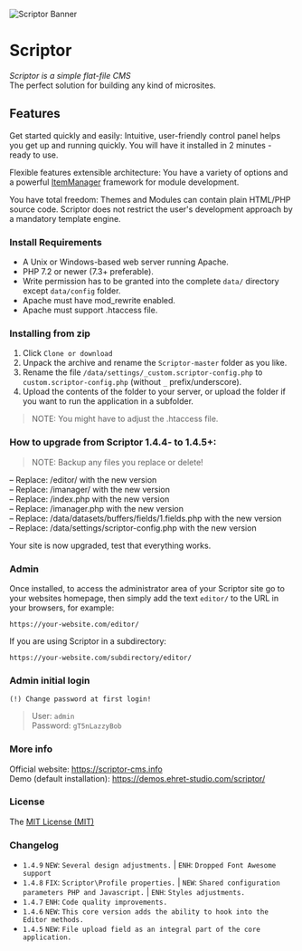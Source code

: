 ![Scriptor Banner](https://scriptor-cms.info/data/uploads/scriptor-banner.png?v=1)

# Scriptor

_Scriptor is a simple flat-file CMS_   
The perfect solution for building any kind of microsites.

## Features   
Get started quickly and easily: Intuitive, user-friendly control panel helps you get up and running quickly. 
You will have it installed in 2 minutes - ready to use.   

Flexible features extensible architecture: You have a variety of options and a powerful [ItemManager](https://github.com/bigin/ItemManager-3) 
framework for module development.

You have total freedom: Themes and Modules can contain plain HTML/PHP source code. Scriptor does not restrict the user's development approach 
by a mandatory template engine.


### Install Requirements
- A Unix or Windows-based web server running Apache.   
- PHP 7.2 or newer (7.3+ preferable).   
- Write permission has to be granted into the complete `data/` directory except `data/config` folder.   
- Apache must have mod_rewrite enabled.   
- Apache must support .htaccess file.   
    
### Installing from zip
1. Click `Clone or download`
2. Unpack the archive and rename the `Scriptor-master` folder as you like.
3. Rename the file `/data/settings/_custom.scriptor-config.php` to `custom.scriptor-config.php` (without `_` prefix/underscore).
4. Upload the contents of the folder to your server, or upload the folder if you want to run the application in a subfolder.
    
> NOTE: You might have to adjust the .htaccess file.    

### How to upgrade from Scriptor 1.4.4- to 1.4.5+:
>NOTE: Backup any files you replace or delete!

  – Replace: /editor/ with the new version   
  – Replace: /imanager/ with the new version   
  – Replace: /index.php with the new version   
  – Replace: /imanager.php with the new version   
  – Replace: /data/datasets/buffers/fields/1.fields.php with the new version   
  – Replace: /data/settings/scriptor-config.php with the new version   

  Your site is now upgraded, test that everything works.

### Admin
Once installed, to access the administrator area of your Scriptor site go to your websites homepage, then simply add the text `editor/` to the URL in your browsers, for example: 
```
https://your-website.com/editor/
```

If you are using Scriptor in a subdirectory: 
```
https://your-website.com/subdirectory/editor/
```

### Admin initial login  
`(!) Change password at first login!`  
> User: `admin`   
> Password: `gT5nLazzyBob`


### More info
Official website: https://scriptor-cms.info   
Demo (default installation): https://demos.ehret-studio.com/scriptor/
  

### License
The [MIT License (MIT)](https://github.com/bigin/Scriptor/blob/master/LICENSE)

### Changelog
- `1.4.9` `NEW`: `Several design adjustments.` | `ENH`: `Dropped Font Awesome support`
- `1.4.8` `FIX`: `Scriptor\Profile properties.` | `NEW`: `Shared configuration parameters PHP and Javascript.` | `ENH`: `Styles adjustments.`
- `1.4.7` `ENH`: `Code quality improvements.`   
- `1.4.6` `NEW`: `This core version adds the ability to hook into the Editor methods.`   
- `1.4.5` `NEW`: `File upload field as an integral part of the core application.`
